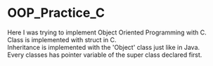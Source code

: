 # OOP_Practice_C
Here I was trying to implement Object Oriented Programming with C.  
Class is implemented with struct in C.  
Inheritance is implemented with the 'Object' class just like in Java.  
Every classes has pointer variable of the super class declared first.
